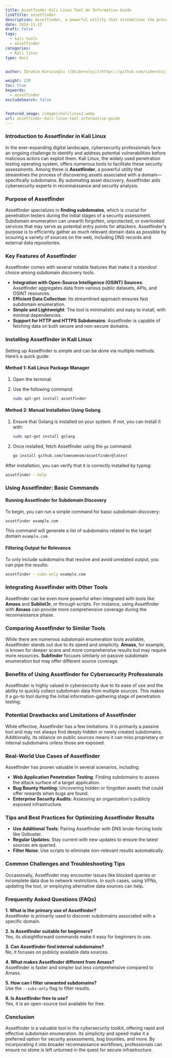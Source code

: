 ```yaml
---
title: Assetfinder Kali Linux Tool An Informative Guide
linkTitle: assetfinder
description: Assetfinder, a powerful utility that streamlines the process of discovering assets associated with a domain—specifically subdomains.
date: 2024-11-12
draft: false
tags:
  - kali tools
  - assetfinder
categories:
  - Kali linux
type: docs


author: İbrahim Korucuoğlu ([@siberoloji](https://github.com/siberoloji))

weight: 230
toc: true
keywords:
  - assetfinder
excludeSearch: false


featured_image: /images/kalilinux2.webp
url: assetfinder-kali-linux-tool-informative-guide
---
```


### **Introduction to Assetfinder in Kali Linux**

In the ever-expanding digital landscape, cybersecurity professionals face an ongoing challenge to identify and address potential vulnerabilities before malicious actors can exploit them. Kali Linux, the widely used penetration testing operating system, offers numerous tools to facilitate these security assessments. Among these is **Assetfinder**, a powerful utility that streamlines the process of discovering assets associated with a domain—specifically subdomains. By automating asset discovery, Assetfinder aids cybersecurity experts in reconnaissance and security analysis.

### **Purpose of Assetfinder**

Assetfinder specializes in **finding subdomains**, which is crucial for penetration testers during the initial stages of a security assessment. Subdomain enumeration can unearth forgotten, unprotected, or overlooked services that may serve as potential entry points for attackers. Assetfinder's purpose is to efficiently gather as much relevant domain data as possible by scouring a variety of sources on the web, including DNS records and external data repositories.

### **Key Features of Assetfinder**

Assetfinder comes with several notable features that make it a standout choice among subdomain discovery tools:

- **Integration with Open-Source Intelligence (OSINT) Sources**: Assetfinder aggregates data from various public datasets, APIs, and OSINT resources.
- **Efficient Data Collection**: Its streamlined approach ensures fast subdomain enumeration.
- **Simple and Lightweight**: The tool is minimalistic and easy to install, with minimal dependencies.
- **Support for HTTP and HTTPS Subdomains**: Assetfinder is capable of fetching data on both secure and non-secure domains.

### **Installing Assetfinder in Kali Linux**

Setting up Assetfinder is simple and can be done via multiple methods. Here’s a quick guide:

#### **Method 1: Kali Linux Package Manager**

1. Open the terminal.
2. Use the following command:

   ```bash
   sudo apt-get install assetfinder
   ```

#### **Method 2: Manual Installation Using Golang**

1. Ensure that Golang is installed on your system. If not, you can install it with:

   ```bash
   sudo apt-get install golang
   ```

2. Once installed, fetch Assetfinder using the `go` command:

   ```bash
   go install github.com/tomnomnom/assetfinder@latest
   ```

After installation, you can verify that it is correctly installed by typing:

```bash
assetfinder --help
```

### **Using Assetfinder: Basic Commands**

#### **Running Assetfinder for Subdomain Discovery**

To begin, you can run a simple command for basic subdomain discovery:

```bash
assetfinder example.com
```

This command will generate a list of subdomains related to the target domain `example.com`.

#### **Filtering Output for Relevance**

To only include subdomains that resolve and avoid unrelated output, you can pipe the results:

```bash
assetfinder --subs-only example.com
```

### **Integrating Assetfinder with Other Tools**

Assetfinder can be even more powerful when integrated with tools like **Amass** and **Sublist3r**, or through scripts. For instance, using Assetfinder with **Amass** can provide more comprehensive coverage during the reconnaissance phase.

### **Comparing Assetfinder to Similar Tools**

While there are numerous subdomain enumeration tools available, Assetfinder stands out due to its speed and simplicity. **Amass**, for example, is known for deeper scans and more comprehensive results but may require more resources. **Subfinder** focuses similarly on passive subdomain enumeration but may offer different source coverage.

### **Benefits of Using Assetfinder for Cybersecurity Professionals**

Assetfinder is highly valued in cybersecurity due to its ease of use and the ability to quickly collect subdomain data from multiple sources. This makes it a go-to tool during the initial information-gathering stage of penetration testing.

### **Potential Drawbacks and Limitations of Assetfinder**

While effective, Assetfinder has a few limitations. It is primarily a passive tool and may not always find deeply hidden or newly created subdomains. Additionally, its reliance on public sources means it can miss proprietary or internal subdomains unless those are exposed.

### **Real-World Use Cases of Assetfinder**

Assetfinder has proven valuable in several scenarios, including:

- **Web Application Penetration Testing**: Finding subdomains to assess the attack surface of a target application.
- **Bug Bounty Hunting**: Uncovering hidden or forgotten assets that could offer rewards when bugs are found.
- **Enterprise Security Audits**: Assessing an organization's publicly exposed infrastructure.

### **Tips and Best Practices for Optimizing Assetfinder Results**

- **Use Additional Tools**: Pairing Assetfinder with DNS brute-forcing tools like Gobuster.
- **Regular Updates**: Stay current with new updates to ensure the latest sources are queried.
- **Filter Noise**: Use scripts to eliminate non-relevant results automatically.

### **Common Challenges and Troubleshooting Tips**

Occasionally, Assetfinder may encounter issues like blocked queries or incomplete data due to network restrictions. In such cases, using VPNs, updating the tool, or employing alternative data sources can help.

### **Frequently Asked Questions (FAQs)**

**1. What is the primary use of Assetfinder?**  
Assetfinder is primarily used to discover subdomains associated with a specific domain.

**2. Is Assetfinder suitable for beginners?**  
Yes, its straightforward commands make it easy for beginners to use.

**3. Can Assetfinder find internal subdomains?**  
No, it focuses on publicly available data sources.

**4. What makes Assetfinder different from Amass?**  
Assetfinder is faster and simpler but less comprehensive compared to Amass.

**5. How can I filter unwanted subdomains?**  
Use the `--subs-only` flag to filter results.

**6. Is Assetfinder free to use?**  
Yes, it is an open-source tool available for free.

### **Conclusion**

Assetfinder is a valuable tool in the cybersecurity toolkit, offering rapid and effective subdomain enumeration. Its simplicity and speed make it a preferred option for security assessments, bug bounties, and more. By incorporating it into broader reconnaissance workflows, professionals can ensure no stone is left unturned in the quest for secure infrastructure.

